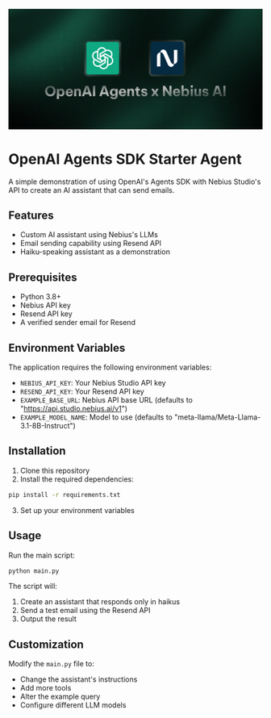 
![banner](./banner.png)
# OpenAI Agents SDK Starter Agent

A simple demonstration of using OpenAI's Agents SDK with Nebius Studio's API to create an AI assistant that can send emails.

## Features

- Custom AI assistant using Nebius's LLMs
- Email sending capability using Resend API
- Haiku-speaking assistant as a demonstration

## Prerequisites

- Python 3.8+
- Nebius API key
- Resend API key
- A verified sender email for Resend

## Environment Variables

The application requires the following environment variables:

- `NEBIUS_API_KEY`: Your Nebius Studio API key
- `RESEND_API_KEY`: Your Resend API key
- `EXAMPLE_BASE_URL`: Nebius API base URL (defaults to "https://api.studio.nebius.ai/v1")
- `EXAMPLE_MODEL_NAME`: Model to use (defaults to "meta-llama/Meta-Llama-3.1-8B-Instruct")

## Installation

1. Clone this repository
2. Install the required dependencies:

```bash
pip install -r requirements.txt
```

3. Set up your environment variables

## Usage

Run the main script:

```bash
python main.py
```

The script will:

1. Create an assistant that responds only in haikus
2. Send a test email using the Resend API
3. Output the result

## Customization

Modify the `main.py` file to:

- Change the assistant's instructions
- Add more tools
- Alter the example query
- Configure different LLM models


